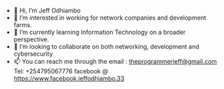 - 👋 Hi, I’m Jeff Odhiambo
- 👀 I’m interested in working for network companies and development farms. 
- 🌱 I’m currently learning Information Technology on a broader perspective.
- 💞️ I’m looking to collaborate on both networking, development and cybersecurity
- 📫 You can reach me through the email : theprogrammerjeff@gmail.com
      Tel: +254795067776
      facebook @ https://www.facebook.jeffodhiambo.33

<!---
killall-nano/killall-nano is a ✨ special ✨ repository because its `README.md` (this file) appears on your GitHub profile.
You can click the Preview link to take a look at your changes.
--->
